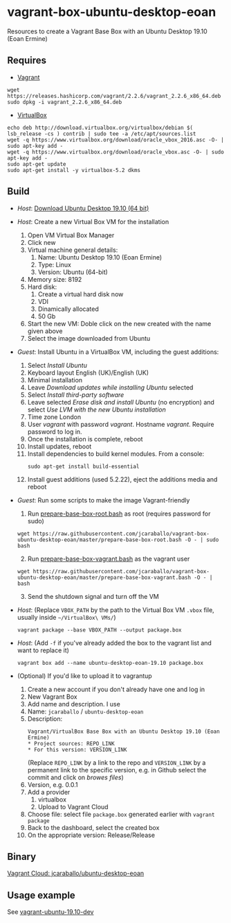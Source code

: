 # vagrant-box-ubuntu-desktop-eoan
Resources to create a Vagrant Base Box with an Ubuntu Desktop 19.10 (Eoan Ermine)

## Requires

* [Vagrant](https://www.vagrantup.com/downloads.html)
```
wget https://releases.hashicorp.com/vagrant/2.2.6/vagrant_2.2.6_x86_64.deb
sudo dpkg -i vagrant_2.2.6_x86_64.deb
```

* [VirtualBox](https://www.virtualbox.org/wiki/Linux_Downloads)
```
echo deb http://download.virtualbox.org/virtualbox/debian $( lsb_release -cs ) contrib | sudo tee -a /etc/apt/sources.list
wget -q https://www.virtualbox.org/download/oracle_vbox_2016.asc -O- | sudo apt-key add -
wget -q https://www.virtualbox.org/download/oracle_vbox.asc -O- | sudo apt-key add -
sudo apt-get update
sudo apt-get install -y virtualbox-5.2 dkms
```

## Build
* _Host_: [Download Ubuntu Desktop 19.10 (64 bit)](https://www.ubuntu.com/download/desktop)
* _Host_: Create a new Virtual Box VM for the installation
  1. Open VM Virtual Box Manager
  2. Click new
  3. Virtual machine general details:
     1. Name: Ubuntu Desktop 19.10 (Eoan Ermine)
     2. Type: Linux
     3. Version: Ubuntu (64-bit)
  4. Memory size: 8192
  5. Hard disk:
     1. Create a virtual hard disk now
     2. VDI
     3. Dinamically allocated
     4. 50 Gb
  6. Start the new VM: Doble click on the new created with the name given above
  7. Select the image downloaded from Ubuntu
* _Guest_: Install Ubuntu in a VirtualBox VM, including the guest additions:
  1. Select _Install Ubuntu_
  2. Keyboard layout English (UK)/English (UK)  
  3. Minimal installation
  4. Leave _Download updates while installing Ubuntu_ selected
  5. Select _Install third-party software_
  6. Leave selected _Erase disk and install Ubuntu_ (no encryption) and select _Use LVM with the new Ubuntu installation_
  7. Time zone London
  8. User _vagrant_ with password _vagrant_. Hostname _vagrant_. Require password to log in.
  9. Once the installation is complete, reboot
  10. Install updates, reboot
  11. Install dependencies to build kernel modules. From a console:
      ```
      sudo apt-get install build-essential
      ```
  12. Install guest additions (used 5.2.22), eject the additions media and reboot

* _Guest_: Run some scripts to make the image Vagrant-friendly
  1. Run [prepare-base-box-root.bash](prepare-base-box-root.bash) as root (requires password for sudo)
  ```
  wget https://raw.githubusercontent.com/jcaraballo/vagrant-box-ubuntu-desktop-eoan/master/prepare-base-box-root.bash -O - | sudo bash
  ```
  2. Run [prepare-base-box-vagrant.bash](prepare-base-box-vagrant.bash) as the vagrant user
  ```
  wget https://raw.githubusercontent.com/jcaraballo/vagrant-box-ubuntu-desktop-eoan/master/prepare-base-box-vagrant.bash -O - | bash
  ```
  3. Send the shutdown signal and turn off the VM

* _Host_:
  (Replace `VBOX_PATH` by the path to the Virtual Box VM `.vbox` file, usually inside `~/VirtualBox\ VMs/`)
  ```
  vagrant package --base VBOX_PATH --output package.box
  ```

* _Host_:
  (Add `-f` if you've already added the box to the vagrant list and want to
  replace it)
  ```
  vagrant box add --name ubuntu-desktop-eoan-19.10 package.box
  ```

* (Optional) If you'd like to upload it to vagrantup
  1. Create a new account if you don't already have one and log in
  2. New Vagrant Box
  3. Add name and description. I use
    1. Name: `jcaraballo` / `ubuntu-desktop-eoan`
    2. Description:
       ```
       Vagrant/VirtualBox Base Box with an Ubuntu Desktop 19.10 (Eoan Ermine)
       * Project sources: REPO_LINK
       * For this version: VERSION_LINK
       ```
       (Replace `REPO_LINK` by a link to the repo and `VERSION_LINK` by a permanent
       link to the specific version, e.g. in Github select the commit and click
       on _browes files_)
  4. Version, e.g. 0.0.1
  5. Add a provider
     1. virtualbox
     2. Upload to Vagrant Cloud
  6. Choose file: select file `package.box` generated earlier with `vagrant package`
  7. Back to the dashboard, select the created box
  8. On the appropriate version: Release/Release


## Binary
[Vagrant Cloud: jcaraballo/ubuntu-desktop-eoan](https://app.vagrantup.com/jcaraballo/boxes/ubuntu-desktop-eoan)

## Usage example
See [vagrant-ubuntu-19.10-dev](https://github.com/jcaraballo/vagrant-ubuntu-19.10-dev)
